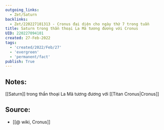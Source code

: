 ```yaml
---
outgoing_links:
  - Zet/Saturn
backlinks:
  - Zet/220227101313 - Cronus đại diện cho ngày thứ 7 trong tuần
title: Saturn trong thần thoại La Mã tương đương với Cronus
UID: 220227094101
created: 27-Feb-2022
tags:
  - 'created/2022/Feb/27'
  - 'evergreen'
  - 'permanent/fact'
publish: True
---
```

## Notes:
[[Saturn]] trong thần thoại La Mã tương đương với [[Titan Cronus|Cronus]]

## Source:
- [[@ wiki, Cronus]]
